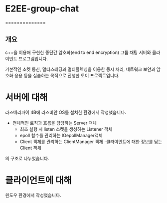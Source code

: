 # E2EE-group-chat
==============

개요
---------
c++을 이용해 구현한 종단간 암호화(end to end encryption) 그룹 채팅 서버와 클라이언트 프로그램입니다.

기본적인 소켓 통신, 멀티스레딩과 멀티플렉싱을 이용한 동시 처리, 네트워크 보안과 암호화 응용 등을 실습하는 목적으로 진행한 토이 프로젝트입니다.

# 서버에 대해
라즈베리파이 4B에 라즈비안 OS를 설치한 환경에서 작성했습니다.

- 전체적인 로직과 흐름을 담당하는 Server 객체
	- 최초 실행 시 listen 소켓을 생성하는 Listener 객체
	- epoll 함수를 관리하는 IOepollManager객체
	- Client 객체를 관리하는 ClientManager 객체
		-클라이언트에 대한 정보를 담는 Client 객체

의 구조로 나누었습니다.

# 클라이언트에 대해
윈도우 환경에서 작성했습니다.

